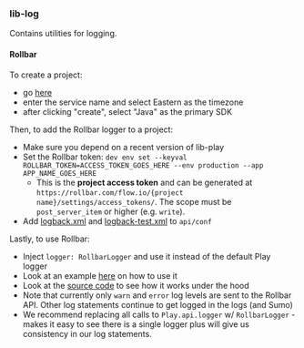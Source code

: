 ### lib-log

Contains utilities for logging.


#### Rollbar

To create a project:
- go [here](https://rollbar.com/settings/accounts/flow.io/projects/?project_selector=1#create)
- enter the service name and select Eastern as the timezone
- after clicking "create", select "Java" as the primary SDK

Then, to add the Rollbar logger to a project:

  - Make sure you depend on a recent version of lib-play
  - Set the Rollbar token: `dev env set --keyval ROLLBAR_TOKEN=ACCESS_TOKEN_GOES_HERE --env production --app APP_NAME_GOES_HERE`
    - This is the **project access token** and can be generated at `https://rollbar.com/flow.io/{project name}/settings/access_tokens/`. The scope must be `post_server_item` or higher (e.g. `write`).
  - Add [logback.xml](https://github.com/flowcommerce/misc/blob/master/log/templates/logback.xml) and [logback-test.xml](https://github.com/flowcommerce/misc/blob/master/log/templates/logback-test.xml) to `api/conf`

Lastly, to use Rollbar:
  - Inject `logger: RollbarLogger` and use it instead of the default Play logger
  - Look at an example [here](https://github.com/flowcommerce/label/blob/76f684401719be46143b3b116523d37f48620f0a/api/app/db/ShippingLabelsDao.scala#L464-L473) on how to use it
  - Look at the [source code](https://github.com/flowcommerce/lib-log/blob/master/src/main/scala/io/flow/log/Rollbar.scala#L159) to see how it works under the hood
  - Note that currently only `warn` and `error` log levels are sent to the Rollbar API. Other log statements continue to get logged in the logs (and Sumo)
  - We recommend replacing all calls to `Play.api.logger` w/ `RollbarLogger` - makes it easy to see there is a single logger plus will give us consistency in our log statements.
